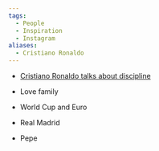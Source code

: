 ```yaml
---
tags:
  - People
  - Inspiration
  - Instagram
aliases:
  - Cristiano Ronaldo
---
```

- [Cristiano Ronaldo talks about discipline](https://www.tiktok.com/@tom.qrss/video/7370224296297254176)

- Love family
- World Cup and Euro
- Real Madrid
- Pepe